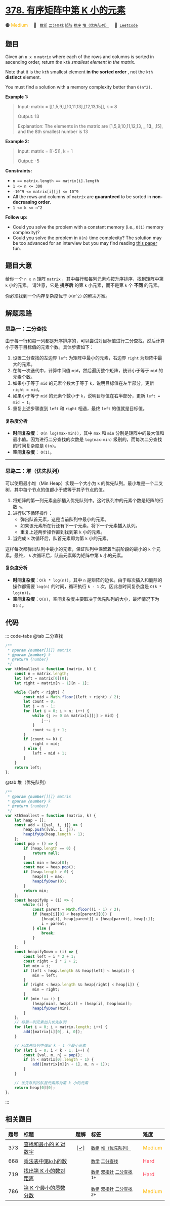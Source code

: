 # [378. 有序矩阵中第 K 小的元素](https://leetcode.com/problems/kth-smallest-element-in-a-sorted-matrix)

🟠 <font color=#ffb800>Medium</font>&emsp; 🔖&ensp; [`数组`](/leetcode/outline/tag/array.md) [`二分查找`](/leetcode/outline/tag/binary-search.md) [`矩阵`](/leetcode/outline/tag/matrix.md) [`排序`](/leetcode/outline/tag/sorting.md) [`堆（优先队列）`](/leetcode/outline/tag/heap-priority-queue.md)&emsp; 🔗&ensp;[`LeetCode`](https://leetcode.com/problems/kth-smallest-element-in-a-sorted-matrix/)

## 题目

Given an `n x n` `matrix` where each of the rows and columns is sorted in
ascending order, return _the_ `kth` _smallest element in the matrix_.

Note that it is the `kth` smallest element **in the sorted order** , not the
`kth` **distinct** element.

You must find a solution with a memory complexity better than `O(n^2)`.

**Example 1:**

> Input: matrix = [[1,5,9],[10,11,13],[12,13,15]], k = 8
>
> Output: 13
>
> Explanation: The elements in the matrix are [1,5,9,10,11,12,13, _ **13**_ ,15], and the 8th smallest number is 13

**Example 2:**

> Input: matrix = [[-5]], k = 1
>
> Output: -5

**Constraints:**

- `n == matrix.length == matrix[i].length`
- `1 <= n <= 300`
- `-10^9 <= matrix[i][j] <= 10^9`
- All the rows and columns of `matrix` are **guaranteed** to be sorted in **non-decreasing order**.
- `1 <= k <= n^2`

**Follow up:**

- Could you solve the problem with a constant memory (i.e., `O(1)` memory complexity)?
- Could you solve the problem in `O(n)` time complexity? The solution may be too advanced for an interview but you may find reading [this paper](http://www.cse.yorku.ca/~andy/pubs/X+Y.pdf) fun.

## 题目大意

给你一个 `n x n` 矩阵 `matrix` ，其中每行和每列元素均按升序排序，找到矩阵中第 `k` 小的元素。
请注意，它是 **排序后** 的第 `k` 小元素，而不是第 `k` 个 **不同** 的元素。

你必须找到一个内存复杂度优于 `O(n^2)` 的解决方案。

## 解题思路

### 思路一：二分查找

由于每一行和每一列都是升序排序的，可以尝试对目标值进行二分查找，然后计算小于等于目标值的元素个数。具体步骤如下：

1. 设置二分查找的左边界 `left` 为矩阵中最小的元素，右边界 `right` 为矩阵中最大的元素。
2. 在每一次迭代中，计算中间值 `mid`，然后遍历整个矩阵，统计小于等于 `mid` 的元素个数。
3. 如果小于等于 `mid` 的元素个数大于等于 `k`，说明目标值在左半部分，更新 `right = mid`。
4. 如果小于等于 `mid` 的元素个数小于 `k`，说明目标值在右半部分，更新 `left = mid + 1`。
5. 重复上述步骤直到 `left` 和 `right` 相遇，最终 `left` 的值就是目标值。

#### 复杂度分析

- **时间复杂度**： `O(n log(max-min))`，其中 `max` 和 `min` 分别是矩阵中的最大值和最小值。因为进行二分查找的次数是 `log(max-min)` 级别的，而每次二分查找的时间复杂度是 `O(n)`。
- **空间复杂度**： `O(1)`。

---

### 思路二：堆（优先队列）

可以使用最小堆（Min Heap）实现一个大小为 `k` 的优先队列。最小堆是一个二叉树，其中每个节点的值都小于或等于其子节点的值。

1. 将矩阵的第一列元素全部插入优先队列中。这时队列中的元素个数是矩阵的行数 `n`。
2. 进行以下循环操作：
   - 弹出队首元素，这是当前队列中最小的元素。
   - 如果该元素所在行还有下一个元素，将下一个元素插入队列。
   - 重复上述两步操作直到找到第 `k` 小的元素。
3. 当完成 `k` 次循环后，队首元素即为第 `k` 小的元素。

这样每次都弹出队列中最小的元素，保证队列中保留着当前阶段的最小的 `k` 个元素。最终， `k` 次循环后，队首元素即为矩阵中第 `k` 小的元素。

#### 复杂度分析

- **时间复杂度**：`O(k * log(n))`，其中 `n` 是矩阵的边长。由于每次插入和删除的操作都需要 `log(n)` 的时间，循环执行 `k - 1` 次，因此总时间复杂度是 `O(k * log(n))`。
- **空间复杂度**：`O(n)`，空间复杂度主要取决于优先队列的大小，最坏情况下为 `O(n)`。

## 代码

::: code-tabs
@tab 二分查找

```javascript
/**
 * @param {number[][]} matrix
 * @param {number} k
 * @return {number}
 */
var kthSmallest = function (matrix, k) {
	const n = matrix.length;
	let left = matrix[0][0];
	let right = matrix[n - 1][n - 1];

	while (left < right) {
		const mid = Math.floor((left + right) / 2);
		let count = 0;
		let j = n - 1;
		for (let i = 0; i < n; i++) {
			while (j >= 0 && matrix[i][j] > mid) {
				j--;
			}
			count += j + 1;
		}
		if (count >= k) {
			right = mid;
		} else {
			left = mid + 1;
		}
	}
	return left;
};
```

@tab 堆（优先队列）

```javascript
/**
 * @param {number[][]} matrix
 * @param {number} k
 * @return {number}
 */
var kthSmallest = function (matrix, k) {
	let heap = [];
	const add = ([val, i, j]) => {
		heap.push([val, i, j]);
		heapifyUp(heap.length - 1);
	};
	const pop = () => {
		if (heap.length == 0) {
			return null;
		}
		const min = heap[0];
		const max = heap.pop();
		if (heap.length > 0) {
			heap[0] = max;
			heapifyDown(0);
		}
		return min;
	};
	const heapifyUp = (i) => {
		while (i) {
			const parent = Math.floor((i - 1) / 2);
			if (heap[i][0] < heap[parent][0]) {
				[heap[i], heap[parent]] = [heap[parent], heap[i]];
				i = parent;
			} else {
				break;
			}
		}
	};
	const heapifyDown = (i) => {
		const left = i * 2 + 1;
		const right = i * 2 + 2;
		let min = i;
		if (left < heap.length && heap[left] < heap[i]) {
			min = left;
		}
		if (right < heap.length && heap[right] < heap[i]) {
			min = right;
		}
		if (min !== i) {
			[heap[min], heap[i]] = [heap[i], heap[min]];
			heapifyDown(min);
		}
	};
	// 将第一列元素加入优先队列
	for (let i = 0; i < matrix.length; i++) {
		add([matrix[i][0], i, 0]);
	}

	// 从优先队列中弹出 k - 1 个最小元素
	for (let i = 0; i < k - 1; i++) {
		const [val, m, n] = pop();
		if (n < matrix[0].length - 1) {
			add([matrix[m][n + 1], m, n + 1]);
		}
	}

	// 优先队列的队首元素即为第 k 小的元素
	return heap[0][0];
};
```

:::

## 相关题目

| 题号 | 标题 | 题解 | 标签 | 难度 |
| :------: | :------ | :------: | :------ | :------ |
| 373 | [查找和最小的 K 对数字](https://leetcode.com/problems/find-k-pairs-with-smallest-sums) | [[✓]](https://2xiao.github.io/leetcode-js/leetcode/problem/0373) |  [`数组`](/leetcode/outline/tag/array.md) [`堆（优先队列）`](/leetcode/outline/tag/heap-priority-queue.md) | <font color=#ffb800>Medium</font> |
| 668 | [乘法表中第k小的数](https://leetcode.com/problems/kth-smallest-number-in-multiplication-table) |  |  [`数学`](/leetcode/outline/tag/math.md) [`二分查找`](/leetcode/outline/tag/binary-search.md) | <font color=#ff334b>Hard</font> |
| 719 | [找出第 K 小的数对距离](https://leetcode.com/problems/find-k-th-smallest-pair-distance) |  |  [`数组`](/leetcode/outline/tag/array.md) [`双指针`](/leetcode/outline/tag/two-pointers.md) [`二分查找`](/leetcode/outline/tag/binary-search.md) `1+` | <font color=#ff334b>Hard</font> |
| 786 | [第 K 个最小的质数分数](https://leetcode.com/problems/k-th-smallest-prime-fraction) |  |  [`数组`](/leetcode/outline/tag/array.md) [`双指针`](/leetcode/outline/tag/two-pointers.md) [`二分查找`](/leetcode/outline/tag/binary-search.md) `2+` | <font color=#ffb800>Medium</font> |

<style>
.blue {
    background-color: #096dd9;
    padding: 0.25rem 0.5rem;
    margin: 0;
    font-size: 0.85em;
    border-radius: 3px;
    color: white;
    font-weight: 500;
}
table th:first-of-type { width: 10%; }
table th:nth-of-type(2) { width: 35%; }
table th:nth-of-type(3) { width: 10%; }
table th:nth-of-type(4) { width: 35%; }
table th:nth-of-type(5) { width: 10%; }
</style>
